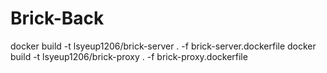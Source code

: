 # Brick-Back

docker build -t lsyeup1206/brick-server . -f brick-server.dockerfile
docker build -t lsyeup1206/brick-proxy . -f brick-proxy.dockerfile